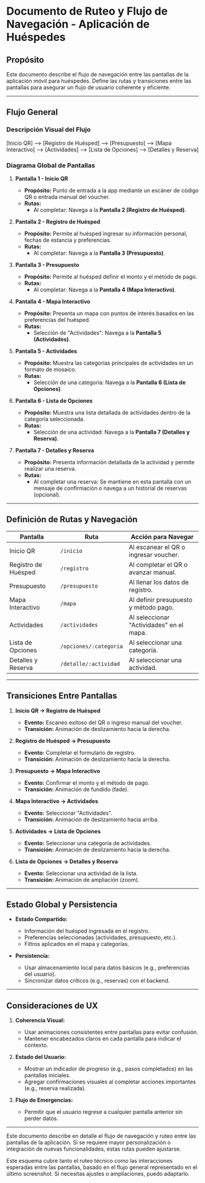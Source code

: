 # Documento de Ruteo y Flujo de Navegación - Aplicación de Huéspedes

## **Propósito**
Este documento describe el flujo de navegación entre las pantallas de la aplicación móvil para huéspedes. Define las rutas y transiciones entre las pantallas para asegurar un flujo de usuario coherente y eficiente.

---

## **Flujo General**


### Descripción Visual del Flujo

[Inicio QR] –> [Registro de Huésped] –> [Presupuesto] –> [Mapa Interactivo] –>
[Actividades] –> [Lista de Opciones] –> [Detalles y Reserva]

### **Diagrama Global de Pantallas**
1. **Pantalla 1 - Inicio QR**
   - **Propósito:** Punto de entrada a la app mediante un escáner de código QR o entrada manual del voucher.
   - **Rutas:**
     - Al completar: Navega a la **Pantalla 2 (Registro de Huésped)**.

2. **Pantalla 2 - Registro de Huésped**
   - **Propósito:** Permite al huésped ingresar su información personal, fechas de estancia y preferencias.
   - **Rutas:**
     - Al completar: Navega a la **Pantalla 3 (Presupuesto)**.

3. **Pantalla 3 - Presupuesto**
   - **Propósito:** Permite al huésped definir el monto y el método de pago.
   - **Rutas:**
     - Al completar: Navega a la **Pantalla 4 (Mapa Interactivo)**.

4. **Pantalla 4 - Mapa Interactivo**
   - **Propósito:** Presenta un mapa con puntos de interés basados en las preferencias del huésped.
   - **Rutas:**
     - Selección de "Actividades": Navega a la **Pantalla 5 (Actividades)**.

5. **Pantalla 5 - Actividades**
   - **Propósito:** Muestra las categorías principales de actividades en un formato de mosaico.
   - **Rutas:**
     - Selección de una categoría: Navega a la **Pantalla 6 (Lista de Opciones)**.

6. **Pantalla 6 - Lista de Opciones**
   - **Propósito:** Muestra una lista detallada de actividades dentro de la categoría seleccionada.
   - **Rutas:**
     - Selección de una actividad: Navega a la **Pantalla 7 (Detalles y Reserva)**.

7. **Pantalla 7 - Detalles y Reserva**
   - **Propósito:** Presenta información detallada de la actividad y permite realizar una reserva.
   - **Rutas:**
     - Al completar una reserva: Se mantiene en esta pantalla con un mensaje de confirmación o navega a un historial de reservas (opcional).

---

## **Definición de Rutas y Navegación**

| Pantalla             | Ruta                   | Acción para Navegar                    |
|----------------------|------------------------|----------------------------------------|
| Inicio QR            | `/inicio`             | Al escanear el QR o ingresar voucher. |
| Registro de Huésped  | `/registro`           | Al completar el QR o avanzar manual.  |
| Presupuesto          | `/presupuesto`        | Al llenar los datos de registro.      |
| Mapa Interactivo     | `/mapa`               | Al definir presupuesto y método pago. |
| Actividades          | `/actividades`        | Al seleccionar "Actividades" en el mapa. |
| Lista de Opciones    | `/opciones/:categoria`| Al seleccionar una categoría.         |
| Detalles y Reserva   | `/detalle/:actividad` | Al seleccionar una actividad.         |

---

## **Transiciones Entre Pantallas**

1. **Inicio QR → Registro de Huésped**
   - **Evento:** Escaneo exitoso del QR o ingreso manual del voucher.
   - **Transición:** Animación de deslizamiento hacia la derecha.

2. **Registro de Huésped → Presupuesto**
   - **Evento:** Completar el formulario de registro.
   - **Transición:** Animación de deslizamiento hacia la derecha.

3. **Presupuesto → Mapa Interactivo**
   - **Evento:** Confirmar el monto y el método de pago.
   - **Transición:** Animación de fundido (fade).

4. **Mapa Interactivo → Actividades**
   - **Evento:** Seleccionar "Actividades".
   - **Transición:** Animación de deslizamiento hacia arriba.

5. **Actividades → Lista de Opciones**
   - **Evento:** Seleccionar una categoría de actividades.
   - **Transición:** Animación de deslizamiento hacia la derecha.

6. **Lista de Opciones → Detalles y Reserva**
   - **Evento:** Seleccionar una actividad de la lista.
   - **Transición:** Animación de ampliación (zoom).

---

## **Estado Global y Persistencia**
- **Estado Compartido:**
  - Información del huésped ingresada en el registro.
  - Preferencias seleccionadas (actividades, presupuesto, etc.).
  - Filtros aplicados en el mapa y categorías.

- **Persistencia:**
  - Usar almacenamiento local para datos básicos (e.g., preferencias del usuario).
  - Sincronizar datos críticos (e.g., reservas) con el backend.

---

## **Consideraciones de UX**
1. **Coherencia Visual:**
   - Usar animaciones consistentes entre pantallas para evitar confusión.
   - Mantener encabezados claros en cada pantalla para indicar el contexto.

2. **Estado del Usuario:**
   - Mostrar un indicador de progreso (e.g., pasos completados) en las pantallas iniciales.
   - Agregar confirmaciones visuales al completar acciones importantes (e.g., reserva realizada).

3. **Flujo de Emergencias:**
   - Permitir que el usuario regrese a cualquier pantalla anterior sin perder datos.

---

Este documento describe en detalle el flujo de navegación y ruteo entre las pantallas de la aplicación. Si se requiere mayor personalización o integración de nuevas funcionalidades, estas rutas pueden ajustarse.

Este esquema cubre tanto el ruteo técnico como las interacciones esperadas entre las pantallas, basado en el flujo general representado en el último screenshot. Si necesitas ajustes o ampliaciones, puedo adaptarlo.